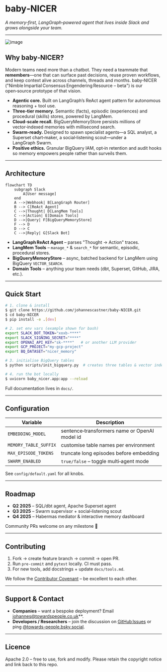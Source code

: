# baby‑NICER

*A memory‑first, LangGraph‑powered agent that lives inside Slack and grows alongside your team.*

---
![image](https://github.com/user-attachments/assets/a6baa9b3-0f89-4c08-9919-9760899f1967)
## Why baby‑NICER?

Modern teams need more than a chatbot. They need a teammate that **remembers**—one that can surface past decisions, reuse proven workflows, and keep context alive across channels, threads and months. baby‑NICER ("Nimble Impartial Consensus Engendering Resource – beta") is our open‑source prototype of that vision.

- **Agentic core.** Built on LangGraph’s ReAct agent pattern for autonomous reasoning + tool use.
- **Three‑tier memory.** Semantic (facts), episodic (experiences) and procedural (skills) stores, powered by LangMem.
- **Cloud‑scale recall.** BigQueryMemoryStore persists millions of vector‑indexed memories with millisecond search.
- **Swarm‑ready.** Designed to spawn specialist agents—a SQL analyst, a Superset chart‑maker, a social‑listening scout—under a LangGraph Swarm.
- **Positive ethics.** Granular BigQuery IAM, opt‑in retention and audit hooks so memory empowers people rather than surveils them.

---

## Architecture

```mermaid
flowchart TD
    subgraph Slack
        A[User message]
    end
    A -->|Webhook| B[LangGraph Router]
    B --> C[ReAct Agent]
    C -->|Thought| D[LangMem Tools]
    C -->|Action| E[Domain Tools]
    D -->|Query| F[BigQueryMemoryStore]
    F --> D
    D --> C
    C -->|Reply| G[Slack Bot]
```

- **LangGraph ReAct Agent** – parses "Thought → Action" traces.
- **LangMem Tools** – `manage_*` & `search_*` for semantic, episodic, procedural stores.
- **BigQueryMemoryStore** – async, batched backend for LangMem using BigQuery `VECTOR_SEARCH`.
- **Domain Tools** – anything your team needs (dbt, Superset, GitHub, JIRA, etc.).

---

## Quick Start

```bash
# 1. clone & install
$ git clone https://github.com/johannescastner/baby-NICER.git
$ cd baby-NICER
$ pip install -e .[dev]

# 2. set env vars (example shown for bash)
export SLACK_BOT_TOKEN="xoxb‑****"
export SLACK_SIGNING_SECRET="****"
export OPENAI_API_KEY="sk‑****"   # or another LLM provider
export GCP_PROJECT="my‑gcp‑project"
export BQ_DATASET="nicer_memory"

# 3. initialise BigQuery tables
$ python scripts/init_bigquery.py  # creates three tables & vector index

# 4. run the bot locally
$ uvicorn baby_nicer.app:app --reload
```

Full documentation lives in `docs/`.

---

## Configuration

| Variable              | Description                                   |
| --------------------- | --------------------------------------------- |
| `EMBEDDING_MODEL`     | sentence‑transformers name or OpenAI model id |
| `MEMORY_TABLE_SUFFIX` | customise table names per environment         |
| `MAX_EPISODE_TOKENS`  | truncate long episodes before embedding       |
| `SWARM_ENABLED`       | `true/false` – toggle multi‑agent mode        |

See `config/default.yaml` for all knobs.

---

## Roadmap

- **Q2 2025** – SQL/​dbt agent, Apache Superset agent
- **Q3 2025** – Swarm supervisor + social‑listening scout
- **Q4 2025** – Habermas mediator & interactive memory dashboard

Community PRs welcome on any milestone 🚀

---

## Contributing

1. Fork → create feature branch → commit → open PR.
2. Run `pre‑commit` and `pytest` locally. CI must pass.
3. For new tools, add docstrings + update `docs/tools.md`.

We follow the [Contributor Covenant](https://contributor-covenant.org/version/2/1/code_of_conduct/) – be excellent to each other.

---

## Support & Contact

- **Companies** – want a bespoke deployment? Email [johannes@towardspeople.co.uk](mailto\:johannes@towardspeople.co.uk)\*\*.
- **Developers / Researchers** – join the discussion on [GitHub Issues](https://github.com/johannescastner/baby-NICER/issues) or ping [@towards-people.bsky.social](https://bsky.app/profile/towards-people.bsky.social).

---

## Licence

Apache 2.0 – free to use, fork and modify. Please retain the copyright notice and link back to this repo.

